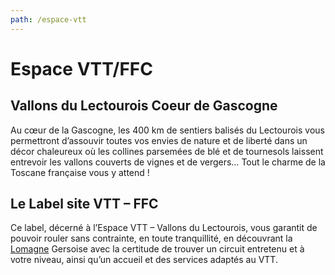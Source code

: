```yaml
---
path: /espace-vtt
---
```


# Espace VTT/FFC

## Vallons du Lectourois Coeur de Gascogne

Au cœur de la Gascogne, les 400 km de sentiers balisés du Lectourois vous
permettront d’assouvir toutes vos envies de nature et de liberté dans un décor
chaleureux où les collines parsemées de blé et de tournesols laissent entrevoir
les vallons couverts de vignes et de vergers… Tout le charme de la Toscane
française vous y attend !

## Le Label site VTT – FFC

Ce label, décerné à l’Espace VTT – Vallons du Lectourois, vous garantit de
pouvoir rouler sans contrainte, en toute tranquillité, en découvrant la
[Lomagne][Lomagne] Gersoise avec la certitude de trouver un circuit entretenu
et à votre niveau, ainsi qu’un accueil et des services adaptés au VTT.

[Lomagne]: https://fr.wikipedia.org/wiki/Lomagne
